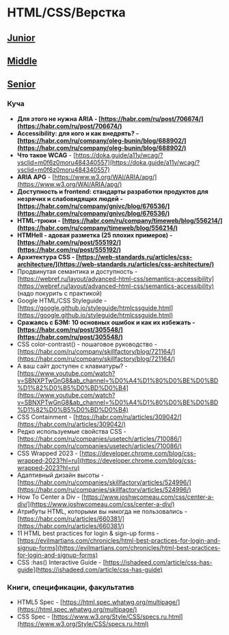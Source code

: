 # HTML/CSS/Верстка

## [Junior](HTML_CSS/Junior.md)

## [Middle](HTML_CSS/Middle.md)

## [Senior](HTML_CSS/Senior.md)

### Куча

- **Для этого не нужна ARIA - [https://habr.com/ru/post/706674/](https://habr.com/ru/post/706674/)**
- **Accessibility: для кого и как внедрять? - [https://habr.com/ru/company/oleg-bunin/blog/688902/](https://habr.com/ru/company/oleg-bunin/blog/688902/)**
- **Что такое WCAG** - [https://doka.guide/a11y/wcag/?ysclid=m0f6z0moru484340557](https://doka.guide/a11y/wcag/?ysclid=m0f6z0moru484340557)
- **ARIA APG** - [https://www.w3.org/WAI/ARIA/apg/](https://www.w3.org/WAI/ARIA/apg/)
- **Доступность и frontend: стандарты разработки продуктов для незрячих и слабовидящих людей - [https://habr.com/ru/company/gnivc/blog/676536/](https://habr.com/ru/company/gnivc/blog/676536/)**
- **HTML-трюки - [https://habr.com/ru/company/timeweb/blog/556214/](https://habr.com/ru/company/timeweb/blog/556214/)**
- **HTMHell - адовая разметка (25 плохих примеров) - [https://habr.com/ru/post/555192/](https://habr.com/ru/post/555192/)**
- **Архитектура CSS - [https://web-standards.ru/articles/css-architecture/](https://web-standards.ru/articles/css-architecture/)**
- Продвинутая семантика и доступность - [https://webref.ru/layout/advanced-html-css/semantics-accessibility](https://webref.ru/layout/advanced-html-css/semantics-accessibility) (надо покурить с практикой)
- Google HTML/CSS Styleguide - [https://google.github.io/styleguide/htmlcssguide.html](https://google.github.io/styleguide/htmlcssguide.html)
- **Сражаясь с БЭМ: 10 основных ошибок и как их избежать - [https://habr.com/ru/post/305548/](https://habr.com/ru/post/305548/)**
- CSS color-contrast() - пошаговое руководство - [https://habr.com/ru/company/skillfactory/blog/721164/](https://habr.com/ru/company/skillfactory/blog/721164/)
- А ваш сайт доступен с клавиатуры? - [https://www.youtube.com/watch?v=SBNXPTwGnG8&ab_channel=%D0%A4%D1%80%D0%BE%D0%BD%D1%82%D0%B5%D0%BD%D0%B4](https://www.youtube.com/watch?v=SBNXPTwGnG8&ab_channel=%D0%A4%D1%80%D0%BE%D0%BD%D1%82%D0%B5%D0%BD%D0%B4)
- CSS Containment - [https://habr.com/ru/articles/309042/](https://habr.com/ru/articles/309042/)
- Редко используемые свойства CSS - [https://habr.com/ru/companies/usetech/articles/710086/](https://habr.com/ru/companies/usetech/articles/710086/)
- CSS Wrapped 2023 - [https://developer.chrome.com/blog/css-wrapped-2023?hl=ru](https://developer.chrome.com/blog/css-wrapped-2023?hl=ru)
- Адаптивный дизайн высоты - [https://habr.com/ru/companies/skillfactory/articles/524996/](https://habr.com/ru/companies/skillfactory/articles/524996/)
- How To Center a Div - [https://www.joshwcomeau.com/css/center-a-div/](https://www.joshwcomeau.com/css/center-a-div/)
- Атрибуты HTML, которыми вы никогда не пользовались - [https://habr.com/ru/articles/660381/](https://habr.com/ru/articles/660381/)
- 11 HTML best practices for login & sign-up forms - [https://evilmartians.com/chronicles/html-best-practices-for-login-and-signup-forms](https://evilmartians.com/chronicles/html-best-practices-for-login-and-signup-forms)
- CSS :has() Interactive Guide - [https://ishadeed.com/article/css-has-guide](https://ishadeed.com/article/css-has-guide)

### Книги, спецификации, факультатив

- HTML5 Spec - [https://html.spec.whatwg.org/multipage/](https://html.spec.whatwg.org/multipage/)
- CSS Spec - [https://www.w3.org/Style/CSS/specs.ru.html](https://www.w3.org/Style/CSS/specs.ru.html)
